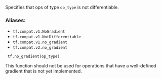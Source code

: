 Specifies that ops of type `op_type` is not differentiable.
### Aliases:
- `tf.compat.v1.NoGradient`
- `tf.compat.v1.NotDifferentiable`
- `tf.compat.v1.no_gradient`
- `tf.compat.v2.no_gradient`

```
 tf.no_gradient(op_type)
```
This function should not be used for operations that have a well-defined gradient that is not yet implemented.

